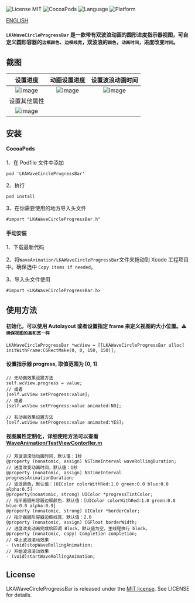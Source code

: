 ![License MIT](https://img.shields.io/badge/License-MIT-green.svg?style=flat-square) 
![CocoaPods](https://img.shields.io/badge/Pod-v0.1.0-blue.svg?style=flat-square)
![Language](https://img.shields.io/badge/Language-Objective--C-lightgrey.svg?style=flat-square)
![Platform](https://img.shields.io/badge/Platform-iOS-yellow.svg?style=flat-square)

[ENGLISH](README_EN.md)
#### `LKAWaveCircleProgressBar` 是一款带有双波浪动画的圆形进度指示器视图，可自定义圆形容器的`边框颜色`、`边框线宽`，双波浪的`颜色`，`动画时间`，进度改变`时间`。

## 截图
|设置进度|动画设置进度|设置波浪动画时间|
|:---:|:---:|:---:|
|![image](SetProgress.gif)|![image](SetProgressAnimation.gif)|![image](WaveAnimDuration.gif)|
|设置其他属性|
|![image](OtherProperties.gif)|
## 安装
#### CocoaPods
1、在 Podfile 文件中添加
```
pod 'LKAWaveCircleProgressBar'
```
2、执行
```
pod install
```
3、在你需要使用的地方导入头文件
```
#import "LKAWaveCircleProgressBar.h"
```
#### 手动安装
1、下载最新代码

2、将`WaveAnimation/LKAWaveCircleProgressBar`文件夹拖动到 Xcode 工程项目中。确保选中 `Copy items if needed`。

3、导入头文件使用
```
#import <LKAWaveCircleProgressBar.h>
```
## 使用方法
#### 初始化，可以使用 Autolayout 或者设置指定 frame 来定义视图的大小位置。⚠️`确保视图的高和宽一样`
```
LKAWaveCircleProgressBar *wcView = [[LKAWaveCircleProgressBar alloc] initWithFrame:CGRectMake(0, 0, 150, 150)];
```
#### 设置指示器 progress, 取值范围为 [0, 1]
```
// 无动画效果设置方法
self.wcView.progress = value;
// 或者
[self.wcView setProgress:value];
// 或者
[self.wcView setProgress:value animated:NO];

// 有动画效果设置方法
[self.wcView setProgress:value animated:YES];
```
#### 视图属性定制化，详细使用方法可以查看 [WaveAnimation/TestViewContorller.m](WaveAnimation/TestViewContorller.m)
```
// 双波浪滚动动画时间，默认值：1秒
@property (nonatomic, assign) NSTimeInterval waveRollingDuration;
// 进度改变动画时间，默认值：1秒
@property (nonatomic, assign) NSTimeInterval progressAnimationDuration;
// 波浪颜色，默认值：[UIColor colorWithRed:1.0 green:0.0 blue:0.0 alpha:0.5]
@property(nonatomic, strong) UIColor *progressTintColor;
// 指示器圆形容器边框颜色，默认值：[UIColor colorWithRed:1.0 green:0.0 blue:0.0 alpha:0.9]
@property (nonatomic, strong) UIColor *borderColor;
// 指示器圆形容器边框线宽，默认值：2.0
@property (nonatomic, assign) CGFloat borderWidth;
// 进度改变动画完成后回调 Block，默认值为空，主线程执行 block。
@property (nonatomic, copy) Completion completion;
// 停止波浪滚动效果
- (void)stopWaveRollingAnimation;
// 开始波浪滚动效果
- (void)startWaveRollingAnimation;
```

## License
LKAWaveCircleProgressBar is released under the [MIT license](LICENSE). See LICENSE for details.

